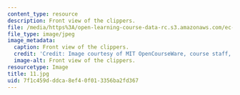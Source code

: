 ```yaml
---
content_type: resource
description: Front view of the clippers.
file: /media/https%3A/open-learning-course-data-rc.s3.amazonaws.com/ec-s06-design-for-demining-spring-2007/7f1c459dddca8ef40f013356ba2fd367_11.jpg
file_type: image/jpeg
image_metadata:
  caption: Front view of the clippers.
  credit: 'Credit: Image courtesy of MIT OpenCourseWare, course staff, and students.'
  image-alt: Front view of the clippers.
resourcetype: Image
title: 11.jpg
uid: 7f1c459d-ddca-8ef4-0f01-3356ba2fd367
---
```

